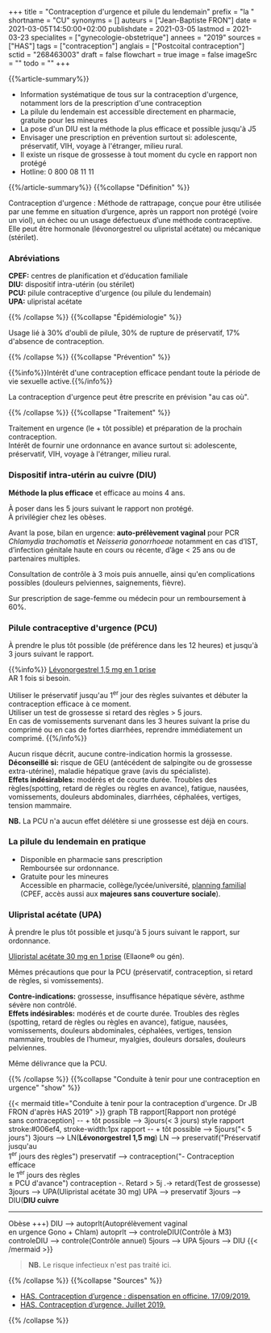+++
title = "Contraception d'urgence et pilule du lendemain"
prefix = "la "
shortname = "CU"
synonyms = []
auteurs = ["Jean-Baptiste FRON"]
date = 2021-03-05T14:50:00+02:00
publishdate = 2021-03-05
lastmod = 2021-03-23
specialites = ["gynecologie-obstetrique"]
annees = "2019"
sources = ["HAS"]
tags = ["contraception"]
anglais = ["Postcoital contraception"]
sctid = "268463003"
draft = false
flowchart = true
image = false
imageSrc = ""
todo = ""
+++

{{%article-summary%}}

- Information systématique de tous sur la contraception d'urgence, notamment lors de la prescription d'une contraception
- La pilule du lendemain est accessible directement en pharmacie, gratuite pour les mineures
- La pose d'un DIU est la méthode la plus efficace et possible jusqu'à J5
- Envisager une prescription en prévention surtout si: adolescente, préservatif, VIH, voyage à l'étranger, milieu rural.
- Il existe un risque de grossesse à tout moment du cycle en rapport non protégé
- Hotline: 0 800 08 11 11

{{%/article-summary%}}
{{%collapse "Définition" %}}

Contraception d'urgence
: Méthode de rattrapage, conçue pour être utilisée par une femme en situation d’urgence, après un rapport non protégé (voire un viol), un échec ou un usage défectueux d’une méthode contraceptive.  
Elle peut être hormonale (lévonorgestrel ou ulipristal acétate) ou mécanique (stérilet).

### Abréviations

**CPEF:** centres de planification et d’éducation familiale  
**DIU:** dispositif intra-utérin (ou stérilet)  
**PCU:** pilule contraceptive d'urgence (ou pilule du lendemain)  
**UPA:** ulipristal acétate

{{% /collapse %}}
{{%collapse "Épidémiologie" %}}

Usage lié à 30% d'oubli de pilule, 30% de rupture de préservatif, 17% d'absence de contraception.

{{% /collapse %}}
{{%collapse "Prévention" %}}

{{%info%}}Intérêt d'une contraception efficace pendant toute la période de vie sexuelle active.{{%/info%}}

La contraception d'urgence peut être prescrite en prévision "au cas où".

{{% /collapse %}}
{{%collapse "Traitement" %}}

Traitement en urgence (le + tôt possible) et préparation de la prochain contraception.  
Intérêt de fournir une ordonnance en avance surtout si: adolescente, préservatif, VIH, voyage à l'étranger, milieu rural.

### Dispositif intra-utérin au cuivre (DIU)

**Méthode la plus efficace** et efficace au moins 4 ans.

À poser dans les 5 jours suivant le rapport non protégé.  
À privilégier chez les obèses.

Avant la pose, bilan en urgence: **auto-prélèvement vaginal** pour PCR *Chlamydia trachomatis* et *Neisseria gonorrhoeae* notamment en cas d’IST, d’infection génitale haute en cours ou récente, d’âge < 25 ans ou de partenaires multiples.

Consultation de contrôle à 3 mois puis annuelle, ainsi qu'en complications possibles (douleurs pelviennes, saignements, fièvre).

Sur prescription de sage-femme ou médecin pour un remboursement à 60%.

### Pilule contraceptive d'urgence (PCU)

À prendre le plus tôt possible (de préférence dans les 12 heures) et jusqu'à 3 jours suivant le rapport.

{{%info%}}
[Lévonorgestrel 1,5 mg en 1 prise](http://base-donnees-publique.medicaments.gouv.fr/affichageDoc.php?specid=66791234&typedoc=R)  
AR 1 fois si besoin.

Utiliser le préservatif jusqu'au 1<sup>er</sup> jour des règles suivantes et débuter la contraception efficace à ce moment.  
Utiliser un test de grossesse si retard des règles > 5 jours.  
En cas de vomissements survenant dans les 3 heures suivant la prise du comprimé ou en cas de fortes diarrhées, reprendre immédiatement un comprimé.
{{%/info%}}

Aucun risque décrit, aucune contre-indication hormis la grossesse.  
**Déconseillé si:** risque de GEU (antécédent de salpingite ou de grossesse extra-utérine), maladie hépatique grave (avis du spécialiste).  
**Effets indésirables:** modérés et de courte  durée. Troubles des règles(spotting, retard de règles ou règles en avance), fatigue, nausées, vomissements, douleurs abdominales, diarrhées, céphalées, vertiges, tension mammaire.

**NB.** La PCU n'a aucun effet délétère si une grossesse est déjà en cours.

### La pilule du lendemain en pratique

- Disponible en pharmacie sans prescription  
Remboursée sur ordonnance.
- Gratuite pour les mineures  
Accessible en pharmacie, collège/lycée/université, [planning familial](https://ivg.gouv.fr/les-centres-de-planification-ou-d-education-familiale.html) (CPEF, accès aussi aux **majeures sans couverture sociale**).

### Ulipristal acétate (UPA)

À prendre le plus tôt possible et jusqu'à 5 jours suivant le rapport, sur ordonnance.

[Ulipristal acétate 30 mg en 1 prise](http://base-donnees-publique.medicaments.gouv.fr/affichageDoc.php?specid=62621512&typedoc=R) (Ellaone® ou gén).

Mêmes précautions que pour la PCU (préservatif, contraception, si retard de règles, si vomissements).

**Contre-indications:** grossesse, insuffisance hépatique sévère, asthme sévère non contrôlé.  
**Effets indésirables:** modérés et de courte durée. Troubles des règles (spotting, retard de règles ou règles en avance), fatigue, nausées, vomissements, douleurs abdominales, céphalées, vertiges, tension mammaire, troubles de l’humeur, myalgies, douleurs dorsales, douleurs pelviennes.

Même délivrance que la PCU.

{{% /collapse %}}
{{%collapse "Conduite à tenir pour une contraception en urgence" "show" %}}

{{< mermaid title="Conduite à tenir pour la contraception d'urgence. Dr JB FRON d'après HAS 2019" >}}
graph TB
  rapport[Rapport non protégé<br>sans contraception] -- + tôt possible --> 3jours(&lt; 3 jours)
  style rapport stroke:#006ef4, stroke-width:1px
  rapport -- + tôt possible --> 5jours("&lt; 5 jours")
    3jours --> LN(<b>Lévonorgestrel 1,5 mg</b>)
      LN --> preservatif("Préservatif jusqu'au<br>1<sup>er</sup> jours des règles")
        preservatif --> contraception("- Contraception efficace<br>le 1<sup>er</sup> jours des règles<br>&#177; PCU d'avance")
          contraception -. Retard &gt; 5j .-> retard(Test de grossesse)
    3jours --> UPA(Ulipristal acétate 30 mg)
      UPA --> preservatif
    3jours --> DIU(<b>DIU cuivre</b><hr>Obèse +++)
     DIU --> autoprlt(Autoprélèvement vaginal<br>en urgence Gono + Chlam)
       autoprlt --> controleDIU(Contrôle à M3)
         controleDIU --> controle(Contrôle annuel)
    5jours --> UPA
    5jours --> DIU
{{< /mermaid >}}

> **NB.** Le risque infectieux n'est pas traité ici.

{{% /collapse %}}
{{%collapse "Sources" %}}

- [HAS. Contraception d’urgence : dispensation en officine. 17/09/2019.](https://www.has-sante.fr/jcms/c_1759990/fr/contraception-d-urgence-dispensation-en-officine)
- [HAS. Contraception d’urgence. Juillet 2019.](https://www.has-sante.fr/upload/docs/application/pdf/2013-04/fiche-contraception-urgence.pdf)

{{% /collapse %}}
